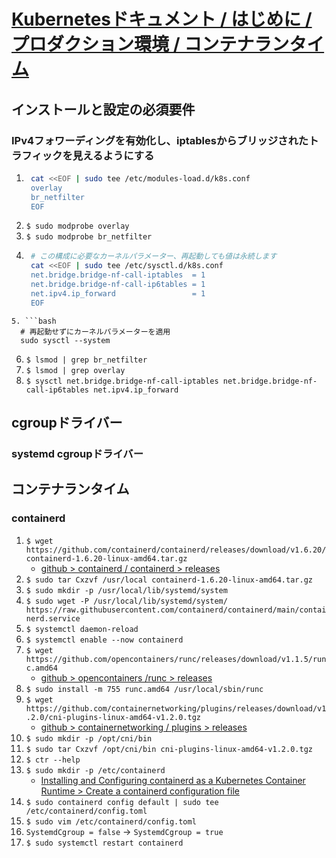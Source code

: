 # [Kubernetesドキュメント / はじめに / プロダクション環境 / コンテナランタイム](https://kubernetes.io/ja/docs/setup/production-environment/container-runtimes)

## インストールと設定の必須要件
### IPv4フォワーディングを有効化し、iptablesからブリッジされたトラフィックを見えるようにする
1. ```bash
    cat <<EOF | sudo tee /etc/modules-load.d/k8s.conf
    overlay
    br_netfilter
    EOF
   ```
2. `$ sudo modprobe overlay`
3. `$ sudo modprobe br_netfilter`
4. ```bash
    # この構成に必要なカーネルパラメーター、再起動しても値は永続します
    cat <<EOF | sudo tee /etc/sysctl.d/k8s.conf
    net.bridge.bridge-nf-call-iptables  = 1
    net.bridge.bridge-nf-call-ip6tables = 1
    net.ipv4.ip_forward                 = 1
    EOF
  ```
5. ```bash
    # 再起動せずにカーネルパラメーターを適用
    sudo sysctl --system
  ```
6. `$ lsmod | grep br_netfilter`
7. `$ lsmod | grep overlay`
8. `$ sysctl net.bridge.bridge-nf-call-iptables net.bridge.bridge-nf-call-ip6tables net.ipv4.ip_forward`

## cgroupドライバー
### systemd cgroupドライバー


## コンテナランタイム
### containerd
1. `$ wget https://github.com/containerd/containerd/releases/download/v1.6.20/containerd-1.6.20-linux-amd64.tar.gz`
    - [github > containerd / containerd > releases](https://github.com/containerd/containerd/releases)
2. `$ sudo tar Cxzvf /usr/local containerd-1.6.20-linux-amd64.tar.gz`
3. `$ sudo mkdir -p /usr/local/lib/systemd/system`
4. `$ sudo wget -P /usr/local/lib/systemd/system/ https://raw.githubusercontent.com/containerd/containerd/main/containerd.service`
5. `$ systemctl daemon-reload`
6. `$ systemctl enable --now containerd`
7. `$ wget https://github.com/opencontainers/runc/releases/download/v1.1.5/runc.amd64`
    - [github > opencontainers /runc > releases](https://github.com/opencontainers/runc/releases)
8. `$ sudo install -m 755 runc.amd64 /usr/local/sbin/runc`
9. `$ wget https://github.com/containernetworking/plugins/releases/download/v1.2.0/cni-plugins-linux-amd64-v1.2.0.tgz`
    - [github > containernetworking / plugins > releases](https://github.com/containernetworking/plugins/releases)
10. `$ sudo mkdir -p /opt/cni/bin`
11. `$ sudo tar Cxzvf /opt/cni/bin cni-plugins-linux-amd64-v1.2.0.tgz`
12. `$ ctr --help`
13. `$ sudo mkdir -p /etc/containerd`
    - [Installing and Configuring containerd as a Kubernetes Container Runtime > Create a containerd configuration file](https://www.nocentino.com/posts/2021-12-27-installing-and-configuring-containerd-as-a-kubernetes-container-runtime/)
14. `$ sudo containerd config default | sudo tee /etc/containerd/config.toml`
15. `$ sudo vim /etc/containerd/config.toml`
16. `SystemdCgroup = false` → `SystemdCgroup = true`
17. `$ sudo systemctl restart containerd`
